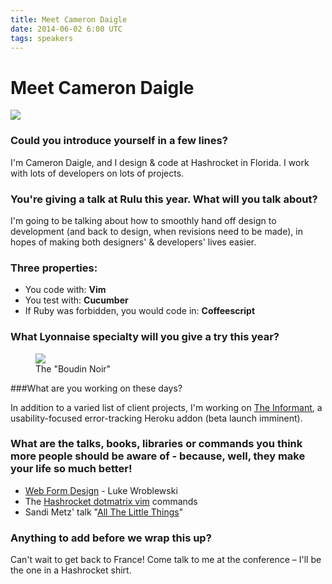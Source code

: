 ```yaml
---
title: Meet Cameron Daigle
date: 2014-06-02 6:00 UTC
tags: speakers
---
```


# Meet Cameron Daigle
<div class="text-center">
  <img src="/img/speakers/cameron.jpeg" class="rounded"/>
</div>

### Could you introduce yourself in a few lines?

I'm Cameron Daigle, and I design & code at Hashrocket in Florida. I work
with lots of developers on lots of projects.

### You're giving a talk at Rulu this year. What will you talk about?

I'm going to be talking about how to smoothly hand off design to
development (and back to design, when revisions need to be made), in
hopes of making both designers' & developers' lives easier.

### Three properties:

* You code with: **Vim**
* You test with: **Cucumber**
* If Ruby was forbidden, you would code in: **Coffeescript**

### What Lyonnaise specialty will you give a try this year?

<figure>
<img src="/img/interview/boudin-noir.jpg"/>
<figcaption>
The "Boudin Noir"
</figcaption>
</figure>

###What are you working on these days?

In addition to a varied list of client projects, I'm working on
[The Informant](http://informantapp.com/), a usability-focused error-tracking
Heroku addon (beta launch imminent).

### What are the talks, books, libraries or commands you think more people should be aware of - because, well, they make your life so much better!

* [Web Form Design](http://www.lukew.com/resources/web_form_design.asp) - Luke Wroblewski
* The [Hashrocket dotmatrix vim](https://github.com/hashrocket/dotmatrix)
commands
* Sandi Metz' talk "[All The Little
Things](http://www.confreaks.com/videos/3358-railsconf-all-the-little-things)"

### Anything to add before we wrap this up?

Can't wait to get back to France! Come talk to me at the conference –
I'll be the one in a Hashrocket shirt.
